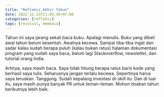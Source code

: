 ```yaml
---
title: "Refleksi Akhir Tahun"
date: 2022-12-23T21:03:45+07:00
categories: [refleksi]
tags: [resolusi, membaca]
---
```


Tahun ini saya jarang sekali baca buku. Apalagi menulis. Buku yang dibeli awal tahun belum kesentuh. Awalnya kecewa. Sampai tiba-tiba ingat dan sadar kalau sudah berapa puluh (kalau bukan ratus) halaman dokumentasi program yang sudah saya baca, belum lagi Stackoverflow, newsletter, dan tutorial orang India.

Artinya, saya masih baca. Saya tidak hitung berapa ratus baris kode yang berhasil saya tulis. Seharusnya jangan terlalu kecewa. Sepertinya harus saya teruskan. Tanggung. Sudah kepalang investasi di-skill itu. Dan di luar itu, saya masih punya banyak PR untuk teman-teman. Mohon doakan tahun berikutnya lebih baik.


